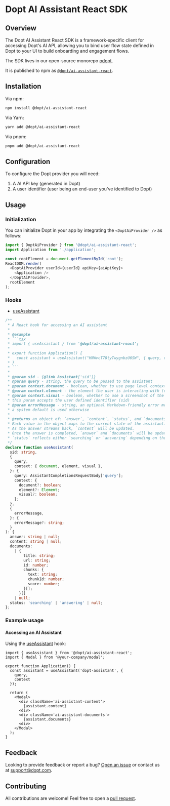 # Dopt AI Assistant React SDK

## Overview

The Dopt AI Assistant React SDK is a framework-specific client for accessing Dopt's AI API, allowing you to bind user flow state defined in Dopt to your UI to build onboarding and engagement flows.

The SDK lives in our open-source monorepo [odopt](https://github.com/dopt/odopt).

It is published to npm as [`@dopt/ai-assistant-react`](https://www.npmjs.com/package/@dopt/ai-assistant-react).

## Installation

Via npm:

```bash
npm install @dopt/ai-assistant-react
```

Via Yarn:

```bash
yarn add @dopt/ai-assistant-react
```

Via pnpm:

```bash
pnpm add @dopt/ai-assistant-react
```

## Configuration

To configure the Dopt provider you will need:

1. A AI API key (generated in Dopt)
1. A user identifier (user being an end-user you've identified to Dopt)

## Usage

### Initialization

You can initialize Dopt in your app by integrating the `<DoptAiProvider />` as follows:

```js
import { DoptAiProvider } from '@dopt/ai-assistant-react';
import Application from './application';

const rootElement = document.getElementById('root');
ReactDOM.render(
  <DoptAiProvider userId={userId} apiKey={aiApiKey}>
    <Application />
  </DoptAiProvider>,
  rootElement
);
```

### Hooks

- [useAssistant](./src/use-assistant.ts)

````ts
/**
 * A React hook for accessing an AI assistant
 *
 * @example
 * ```tsx
 * import { useAssistant } from '@dopt/ai-assistant-react';
 *
 * export function Application() {
 *   const assistant = useAssistant("HNWvcT78tyTwygnbzU6SW", { query, context });
 * }
 * ```
 *
 * @param sid - {@link Assistant['sid']}
 * @param query - string, the query to be passed to the assistant
 * @param context.document - boolean, whether to use page level context like title and URL (default false)
 * @param context.element - the element the user is interacting with (default undefined)
 * @param context.visual - boolean, whether to use a screenshot of the page (default false)
 * this param accepts the user defined identifier (sid)
 * @param errorMessage - string, an optional Markdown-friendly error message in case the assistant fails to load
 * a system default is used otherwise
 *
 * @returns an object of: `answer`, `content`, `status`, and `documents`
 * Each value in the object maps to the current state of the assistant.
 * As the answer streams back, `content` will be updated.
 * Once the answer is completed, `answer` and `documents` will be updated.
 * `status` reflects either `searching` or `answering` depending on the state of the stream.
 */
declare function useAssistant(
  sid: string,
  {
    query,
    context: { document, element, visual },
  }: {
    query: AssistantCompletionsRequestBody['query'];
    context: {
      document?: boolean;
      element?: Element;
      visual?: boolean;
    };
  },
  {
    errorMessage,
  }: {
    errorMessage?: string;
  }
): {
  answer: string | null;
  content: string | null;
  documents:
    | {
        title: string;
        url: string;
        id: number;
        chunks: {
          text: string;
          chunkId: number;
          score: number;
        }[];
      }[]
    | null;
  status: 'searching' | 'answering' | null;
};
````

### Example usage

#### Accessing an AI Assistant

Using the [useAssistant](./src/use-assistant.ts) hook:

```tsx
import { useAssistant } from '@dopt/ai-assistant-react';
import { Modal } from '@your-company/modal';

export function Application() {
  const assistant = useAssistant('dopt-assistant', {
    query,
    context
  });

  return (
    <Modal>
      <div className='ai-assistant-content'>
        {assistant.content}
      <div>
      <div className='ai-assistant-documents'>
        {assistant.documents}
      <div>
    </Modal>
  );
}
```

## Feedback

Looking to provide feedback or report a bug? [Open an issue](https://github.com/dopt/odopt/issues/new?title=[@dopt/ai-assistant-react]%20) or contact us at [support@dopt.com](mailto:support@dopt.com).

## Contributing

All contributions are welcome! Feel free to open a [pull request](https://github.com/dopt/odopt/compare).
